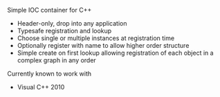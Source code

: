 Simple IOC container for C++
  * Header-only, drop into any application
  * Typesafe registration and lookup
  * Choose single or multiple instances at registration time
  * Optionally register with name to allow higher order structure
  * Simple create on first lookup allowing registration of each object in a complex graph in any order

Currently known to work with
  * Visual C++ 2010
